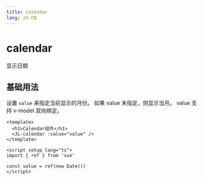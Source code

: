 ```yaml
---
title: calendar
lang: zh-CN
---
```

# calendar
显示日期

## 基础用法

设置 `value` 来指定当前显示的月份。 如果 value 未指定，则显示当月。 value 支持 v-model 双向绑定。

<JCalendarBase v-model="value" />

~~~ vue
<template>
  <h1>Calendar组件</h1>
  <JL-calendar :value="value" />
</template>

<script setup lang="ts">
import { ref } from 'vue'

const value = ref(new Date())
</script>

~~~


<script setup>
import JCalendarBase from '../../packages/components/calendar/src/JCalendarBase.vue'
</script>